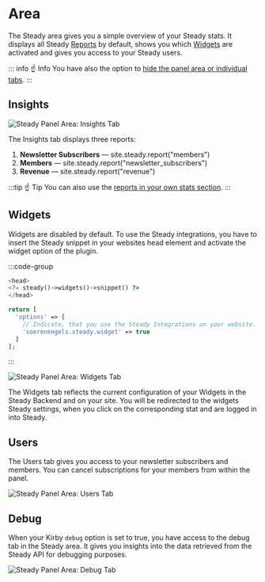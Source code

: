 # Area

The Steady area gives you a simple overview of your Steady stats. It displays all Steady [Reports](/panel/reports) by default, shows you which [Widgets](#widgets) are activated and gives you access to your Steady users.

::: info ☝️ Info
You have also the option to [hide the panel area or individual tabs](/get-started/config).
:::

## Insights

![Steady Panel Area: Insights Tab](/assets/screenshot-steady-insights.png)

The Insights tab displays three reports:

1. **Newsletter Subscribers** — site.steady.report("members")
2. **Members** — site.steady.report("newsletter_subscribers")
3. **Revenue** — site.steady.report("revenue")

:::tip ☝️ Tip
You can also use the [reports in your own stats section](/panel/reports).
:::

## Widgets

Widgets are disabled by default. To use the Steady integrations, you have to insert the Steady snippet in your websites head element and activate the widget option of the plugin.

:::code-group
```php [template.php]
<head>
<?= steady()->widgets()->snippet() ?>
</head>
```
```php [config.php]
return [
  'options' => [
    // Indicate, that you use the Steady Integrations on your website.
    'soerenengels.steady.widget' => true 
  ]
];
```
:::

![Steady Panel Area: Widgets Tab](/assets/screenshot-steady-widgets.png)

The Widgets tab reflects the current configuration of your Widgets in the Steady Backend and on your site. You will be redirected to the widgets Steady settings, when you click on the corresponding stat and are logged in into Steady.

## Users

The Users tab gives you access to your newsletter subscribers and members. You can cancel subscriptions for your members from within the panel.

![Steady Panel Area: Users Tab](/assets/screenshot-steady-users-members.png)

## Debug

When your Kirby `debug` option is set to true, you have access to the debug tab in the Steady area. It gives you insights into the data retrieved from the Steady API for debugging purposes.

![Steady Panel Area: Debug Tab](/assets/screenshot-steady-debug-plans.png)
